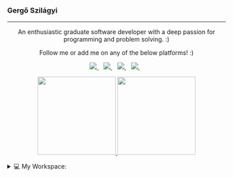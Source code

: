 ### Gergő Szilágyi
________________________________________
<p align='center'>
An enthusiastic graduate software developer with a deep passion for programming and problem solving. :)
</p>  

<p align='center'>
  Follow me or add me on any of the below platforms! :)
</p>  


<p align='center'>
  <a href="https://www.linkedin.com/in/gergoszla0810/">
    <img src="https://img.shields.io/badge/LinkedIn-0077B5?style=for-the-badge&logo=linkedin&logoColor=white" />
  </a>&nbsp;&nbsp;
  <a href="https://github.com/GergSzla">
    <img src="https://img.shields.io/badge/GitHub-100000?style=for-the-badge&logo=github&logoColor=white" />        
  </a>&nbsp;&nbsp;
  <a href="mailto:gergo.szla@gmail.com"">
    <img src="https://img.shields.io/badge/Google%20Hangouts (gergo.szla)-32A350?style=for-the-badge&logo=google-hangouts&logoColor=white" />        
  </a> &nbsp;&nbsp;
           <a href="https://www.skype.com/en/">
    <img src="https://img.shields.io/badge/Skype (gergo.szla_1)-00aff0?style=for-the-badge&logo=Skype&logoColor=white" />        
  </a>&nbsp;&nbsp;                                                                                                                  
</p>


<p align="center">
  <a href="https://github.com/GergSzla">
    <img height="180em" src="https://github-readme-stats.vercel.app/api?username=GergSzla&count_private=true&show_icons=true&theme=radical&&include_all_commits=true"/>
            <img height="180em" src="https://github-readme-stats-eight-theta.vercel.app/api/top-langs/?username=GergSzla&layout=compact&langs_count=8&theme=radical"/>
  </a>
</p>

<details>
<summary>💻 My Workspace: </summary>
  
  </br>  </br>
![](https://img.shields.io/badge/Windows-0078D6?style=for-the-badge&logo=windows&logoColor=white)
![](https://img.shields.io/badge/Intel-Core_i5%208400_8th%20gen-0071C5?style=for-the-badge&logo=intel&logoColor=white)
![](https://camo.githubusercontent.com/c65b6027e093f1170019309c575123328cd6824d11aa154464aea649f4f71d6c/68747470733a2f2f696d672e736869656c64732e696f2f62616467652f52414d2d313647422d2532333030373143352e7376673f267374796c653d666f722d7468652d6261646765266c6f676f436f6c6f723d7768697465)
![](https://img.shields.io/badge/NVIDIA-GTX%201080%20ti-76B900?style=for-the-badge&logo=nvidia&logoColor=white)
________________________________________
  </details>
